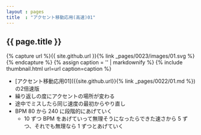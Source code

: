```yaml
---
layout : pages
title  : "アクセント移動応用(高速)01"
---
```


## {{ page.title }}

{% capture url %}{{ site.github.url }}{% link _pages/0023/images/01.svg %}{% endcapture %}
{% assign caption = '' | markdownify %}
{% include thumbnail.html url=url caption=caption %}

* [アクセント移動応用01]({{site.github.url}}{% link _pages/0022/01.md %})の2倍速版
* 繰り返しの度にアクセントの場所が変わる
* 途中でミスしたら同じ速度の最初からやり直し
* BPM 80 から 240 に段階的にあげていく
  * 10 ずつ BPM をあげていって無理そうになったらできた速さから 5 ずつ、それでも無理なら 1 ずつとあげていく
